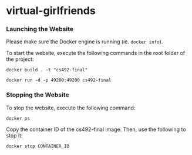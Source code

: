 # virtual-girlfriends

### Launching the Website

Please make sure the Docker engine is running (ie. `docker info`).

To start the website, execute the following commands in the root folder of the project:

`
docker build . -t "cs492-final"
`

`
docker run -d -p 49200:49200 cs492-final
`

### Stopping the Website

To stop the website, execute the following command:

`
docker ps
`

Copy the container ID of the cs492-final image. Then, use the following to stop it:

`
docker stop CONTAINER_ID
`
